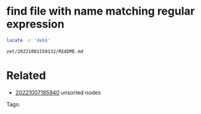# find file with name matching regular expression
```bash
locate -r 'deb$'
```

` zet/20221003150132/README.md `

# Related

- [20221007185940](/zet/20221007185940/README.md) unsorted nodes

Tags:

    
